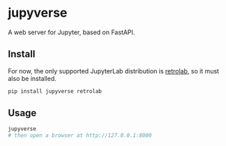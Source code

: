 # jupyverse

A web server for Jupyter, based on FastAPI.

## Install

For now, the only supported JupyterLab distribution is
[retrolab](https://github.com/jupyterlab/retrolab), so it must also be installed.

```bash
pip install jupyverse retrolab
```

## Usage

```bash
jupyverse
# then open a browser at http://127.0.0.1:8000
```
